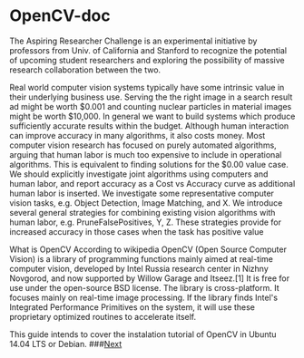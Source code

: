 # OpenCV-doc
The Aspiring Researcher Challenge is an experimental initiative by professors from Univ. of California and Stanford to recognize the potential of upcoming student researchers and exploring the possibility of massive research collaboration between the two.

Real world computer vision systems typically have some intrinsic value in their underlying business use. Serving the the right image in a search result ad might be worth $0.001 and counting nuclear particles in material images might be worth $10,000. In general we want to build systems which produce sufficiently accurate results within the budget. Although human interaction can improve accuracy in many algorithms, it also costs money. Most computer vision research has focused on purely automated algorithms, arguing that human labor is much too expensive to include in operational algorithms. This is equivalent to finding solutions for the $0.00 value case. We should explicitly investigate joint algorithms using computers and human labor, and report accuracy as a Cost vs Accuracy curve as additional human labor is inserted. We investigate some representative computer vision tasks, e.g. Object Detection, Image Matching, and X. We introduce several general strategies for combining existing vision algorithms with human labor, e.g. PruneFalsePositives, Y, Z. These strategies provide for increased accuracy in those cases when the task has positive value


What is OpenCV
According to wikipedia OpenCV (Open Source Computer Vision) is a library of programming functions mainly aimed at real-time computer vision, developed by Intel Russia research center in Nizhny Novgorod, and now supported by Willow Garage and Itseez.[1] It is free for use under the open-source BSD license. The library is cross-platform. It focuses mainly on real-time image processing. If the library finds Intel's Integrated Performance Primitives on the system, it will use these proprietary optimized routines to accelerate itself.

This guide intends to cover the instalation tutorial of OpenCV in Ubuntu 14.04 LTS or Debian.
###[Next](https://github.com/Lonelygeek/OpenCV-doc/blob/master/guid_tutorial.md)
